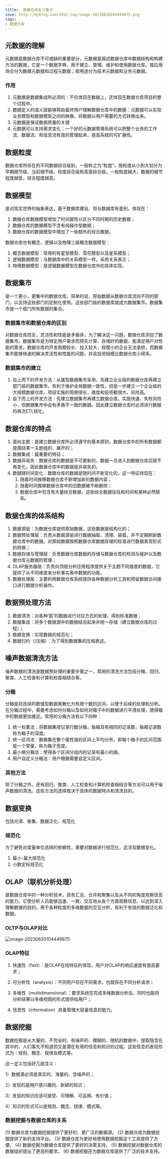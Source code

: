 ```yaml
---
title:  数据仓库复习重点
cove: http://myblog.over2022.top/image-20230620104449875.png
tags:
- 数据仓库
---
```

## 元数据的理解

元数据是数据仓库不可或缺的重要部分，元数据是描述数据仓库中数据结构和构建方法的数据，它是一个数据字典，用于建立、管理、维护和使用数据仓库。按应用场合分为数据元数据和过程元数据；按用途分为技术元数据和业务元数据。

### 作用

1. 元数据是数据集成所必须的：不仅体现在数据上，还体现在数据仓库项目的整个过程中。
2. 数据定义的语义层能够帮助最终用户理解数据仓库中的数据：元数据可以实现业务模型和数据模型之间的映像，将数据以用户需要的方式转换出来。
3. 元数据是保证数据质量的关键
4. 元数据可以支持需求变化：一个好的元数据管理系统可以把整个业务的工作流、数据流、和信息流有效的管理起来，提高系统的可扩展性。

## 数据粒度

数据仓库所存在的不同数据综合级别，一般称之为”粒度”。按粒度从小到大划分为早期细节级、当前细节级、轻度综合级和高度综合级。一般粒度越大，数据的细节程度越低，综合程度越高。

## 数据模型

是对现实世界的抽象表达，基于数据库建设，但与数据库有差别，体现在：

1. 数据仓库数据模型增加了时间属性以区分不同时期的历史数据；
2. 数据仓库的数据模型不含有纯操作型数据；
3. 数据仓库的数据模型中增加了一些额外的综合数据。

数据仓库也有概念、逻辑以及物理三级概念数据模型：

1. 概念数据模型：常用的有星型模型、雪花模型以及星系模型；
2. 逻辑数据模型：与数据库中的关系模型一样，采用关系表示；
3. 物理数据模型：是逻辑数据模型在数据仓库中的具体实现。

## 数据集市

是一个更小，更集中的数据仓库。简单的说，原始数据从数据仓库流向不同的部门，以支持这些部门的定制化使用。这些部门级的数据库就成为数据集市。数据集市是一个部门所有数据的集合。

### 数据集市和数据仓库的区别

对数据仓库而言，灵活性和性能是矛盾体，为了解决这一问题，数据仓库添加了数据集市。数据集市是为特定用户需求而预先计算、存储好的数据，能满足用户对性能的需求。数据仓库的开发周期较长、投入较大，规模小的企业无法承担，而数据集市能够快速的解决灵活性和性能的问题，并且投资规模比数据仓库小得多。

### 数据集市的建立

1. 自上而下的开发方法：从属型数据集市采用，先建立企业级的数据仓库再建立部门级的数据集市。有利于维护全局数据一致性，但是一步建立一个企业级的大规模数据仓库，项目实施的周期很长，难度和投资都很大，风险高。
2. 自下而上的开发方法：先建立数据集市再建立数据仓库。实施快速、失败风险小，但数据集市中会有矛盾不一致的数据。因此建立数据仓库时必须进行数据的再次ETL转化。

## 数据仓库的特点

1. 面向主题：是建立数据仓库所必须遵守的基本原则，数据仓库中的所有数据都是围绕某一主题组织、展开的；
2. 数据集成：最重要的特征；
3. 数据非易失：数据仓库的数据是不可更新的，数据一旦进入到数据仓库后就不再变化，因此数据仓库中的数据是非易失的。
4. 数据随时间变化：数据仓库的数据是随时间不断变化的，这一特征体现在：
   1. 随着时间推移数据仓库不断增加新的数据内容；
   2. 随着时间推移数据仓库中的旧数据被不断删除；
   3. 数据仓库中包含有大量综合数据，这些综合数据往往和时间有某种必然联系。

## 数据仓库的体系结构

1. 数据源层：为数据仓库提供原始数据，这些数据是结构化的；
2. 数据预处理层：负责从数据源层进行数据抽取、清理、装载，并不定期刷新数据仓库中的数据。对原始数据按照数据仓库数据存储的标准进行数据表现形式的转换；
3. 数据存储与管理层：负责数据仓库数据的存储与数据仓库的检测与维护以及数据仓库元数据的管理；
4. OLAP服务器层：负责向顶层分析应用程序提供关于主题不同维度的数据，它提供了从不同维度来分析事实表中数据的功能。
5. 数据处理层：主要利用数据仓库系统提供各种数据分析工具和预留数据访问接口进行数据分析操作。

## 数据预处理方法

1. 数据清洗：对各种‘脏’的数据进行对应方式的处理，得到标准数据；
2. 数据集成：将多个数据源中的数据结合起来并统一存储（建立数据仓库的过程）；
3. 数据变换：实现数据的规范化；
4. 数据归约（/压缩）：为了得到数据集的压缩表述。

## 噪声数据清洗方法

噪声数据的清洗是数据预处理的重要步骤之一，常用的清洗方法包括分箱、回归、聚类、人工检查和计算机检查相结合等。

### 分箱

分箱是将连续的数值型数据离散化为有限个数的区间，以便于后续的处理和分析。在分箱过程中，需要考虑如何分箱以及如何对箱子中的数据进行平滑处理，使得箱中的数据更加接近。常用的分箱方法有以下四种：

1. 统一权重法：将数据集按记录行数分箱，每箱具有相同的记录数，每箱记录数称为箱子的深度。
2. 统一区间法：数据集在整个属性值的区间上平均分布，即每个箱子的区间范围是一个常量，称为箱子宽度。
3. 最小熵分箱法：使得各个区间分组内的记录有最小的熵。
4. 用户自定义分箱法：用户根据需要自定义区间。

### 其他方法

除了分箱之外，还有回归、聚类、人工检查和计算机检查相结合等方法可以用于噪声数据的清洗。这些方法的选择取决于具体的数据特点和清洗目的。

## 数据变换

包括光滑、聚集、数据泛化、规范化

### 规范化

为了避免对度量单位选择的依赖性，需要对数据进行规范化，这涉及数据变化。

1. 最小-最大规范化
2. 小数定标规范化

## OLAP（联机分析处理）

是数据仓库中的一种分析技术，具有汇总、合并和聚集以及从不同的角度观察信息的能力。它使分析人员能够迅速、一致、交互地从各个方面观察信息，以达到深入理解数据的目的。用于各种粒度的多维数据的交互分析，有利于有效的数据泛化和数据。

### OLTP与OLAP对比

![image-20230620104449875](http://myblog.over2022.top/image-20230620104449875.png) 

### OLAP特征

1. 快速性（fast）：是OLAP在线特征的体现，用户对OLAP的响应速度有很高要求；

2. 可分析性（analysis）：不同用户存在不同需求，也就存在不同分析请求；

3. 多维性（multidimensional）：要求系统在完成多维数据分析后，同时也能将分析结果以多维视图的形式提供给用户；

4. 信息性（information）具备管理大容量信息的能力。

## 数据挖掘

数据挖掘是从大量的、不完全的、有噪声的、模糊的、随机的数据中，提取隐含在其中的、人们事先不知道但又是潜在有用的信息和知识的过程。这些信息的表现形式为：规则、概念、规律及模式等。

这一定义包括好几层含义：

1）数据源必须是真实的、海量的、含噪声的；

2）发现的是用户感兴趣的、新颖的知识；

3）发现的知识应该可接受、可理解、可运用、有价值；

4）知识的形式可以是规则、概念、规律、模式等。

### 数据挖掘与数据仓库的关系

(1) 数据仓库为数据挖掘提供了更好的、更广泛的数据源。
(2) 数据仓库为数据挖掘提供了新的支持平台。
(3) 数据仓库为更好地使用数据挖掘这个工具提供了方便。
(4) 数据挖掘为数据仓库提供了更好的决策支持。
(5) 数据挖掘对数据仓库的数据组织提出了更高的要求。
(6) 数据挖掘还为数据仓库提供了广泛的技术支持。
